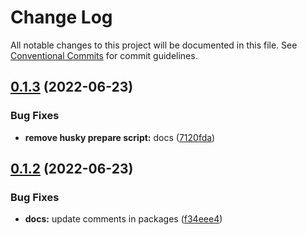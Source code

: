 # Change Log

All notable changes to this project will be documented in this file.
See [Conventional Commits](https://conventionalcommits.org) for commit guidelines.

## [0.1.3](https://github.com/thiago-porto25/test-design-system-lib/compare/v0.1.2...v0.1.3) (2022-06-23)


### Bug Fixes

* **remove husky prepare script:** docs ([7120fda](https://github.com/thiago-porto25/test-design-system-lib/commit/7120fda9a44511335feb974b3cada9c52f39d379))





## [0.1.2](https://github.com/thiago-porto25/test-design-system-lib/compare/v0.1.1...v0.1.2) (2022-06-23)


### Bug Fixes

* **docs:** update comments in packages ([f34eee4](https://github.com/thiago-porto25/test-design-system-lib/commit/f34eee4e05dfcb0ce7e13b5e382038ce3f1ff3f2))
